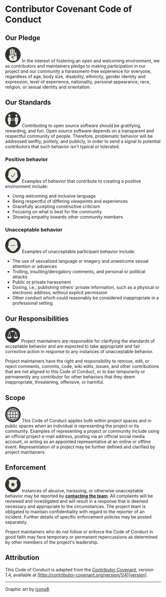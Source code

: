 # Contributor Covenant Code of Conduct

## Our Pledge

![Pledge][icon-pledge-image] In the interest of fostering an open and welcoming environment, we as contributors and maintainers pledge to making participation in our project and our community a harassment-free experience for everyone, regardless of age, body size, disability, ethnicity, gender identity and expression, level of experience, nationality, personal appearance, race, religion, or sexual identity and
orientation.

## Our Standards

![Equality][icon-equality-image] Contributing to open source software should be gratifying, rewarding, and fun. Open source software depends on a transparent and respectful community of people. Therefore, problematic behavior will be addressed swiftly, politely, and publicly, in order to send a signal to potential contributors that such behavior isn't typical or tolerated.

### Positive behavior

![Good decisions][icon-good-decision-image] Examples of behavior that contribute to creating a positive environment include:

* Using welcoming and inclusive language
* Being respectful of differing viewpoints and experiences
* Gracefully accepting constructive criticism
* Focusing on what is best for the community
* Showing empathy towards other community members

### Unacceptable behavior

![Bad decisions][icon-bad-decision-image] Examples of unacceptable participant behavior include:

* The use of sexualized language or imagery and unwelcome sexual attention or advances
* Trolling, insulting/derogatory comments, and personal or political attacks
* Public or private harassment
* Doxing, i.e., publishing others' private information, such as a physical or electronic address, without explicit permission
* Other conduct which could reasonably be considered inappropriate in a professional setting

## Our Responsibilities

![Investigation][icon-justice-image] Project maintainers are responsible for clarifying the standards of acceptable
behavior and are expected to take appropriate and fair corrective action in
response to any instances of unacceptable behavior.

Project maintainers have the right and responsibility to remove, edit, or reject comments, commits, code, wiki edits, issues, and other contributions that are not aligned to this Code of Conduct, or to ban temporarily or permanently any contributor for other behaviors that they deem inappropriate, threatening, offensive, or harmful.

## Scope

![Scope][icon-globe-image] This Code of Conduct applies both within project spaces and in public spaces when an individual is representing the project or its community. Examples of representing a project or community include using an official project e-mail address, posting via an official social media account, or acting as an appointed representative at an online or offline event. Representation of a project may be further defined and clarified by project maintainers.

## Enforcement

![Enforcement][icon-badge-image] Instances of abusive, harassing, or otherwise unacceptable behavior may be reported by **[contacting the team][team-email-mailto]**. All complaints will be reviewed and investigated and will result in a response that is deemed necessary and appropriate to the circumstances. The project team is obligated to maintain confidentiality with regard to the reporter of an incident. Further details of specific enforcement policies may be posted separately.

Project maintainers who do not follow or enforce the Code of Conduct in good faith may face temporary or permanent repercussions as determined by other members of the project's leadership.

## Attribution

This Code of Conduct is adapted from the [Contributor Covenant][homepage], version 1.4, available at [http://contributor-covenant.org/version/1/4][version].

---

Graphic art by [icons8](https://icons8.com/).

[homepage]: http://contributor-covenant.org
[icon-bad-decision-image]: docs/img/icons8/icon-bad-decision-50.png
[icon-badge-image]: docs/img/icons8/icon-badge-50.png
[icon-equality-image]: docs/img/icons8/icon-equality-50.png
[icon-globe-image]: docs/img/icons8/icon-globe-50.png
[icon-good-decision-image]: docs/img/icons8/icon-good-decision-50.png
[icon-justice-image]: docs/img/icons8/icon-justice-50.png
[icon-pledge-image]: docs/img/icons8/icon-pledge-50.png
[product-repo-logo-image]: ..docs/img/logo-commonalaxy.png
[product-repo-url]: https://github.com/gregswindle/maven-code-quality-pom
[team-email-mailto]: mailto:greg@swindle.net?Subject=%5Bmaven-code-quality-pom%5D%20Code%20of%20conduct%20concern
[team-issues-url]: https://github.com/gregswindle/maven-code-quality-pom/issues/new
[version]: http://contributor-covenant.org/version/1/4/

